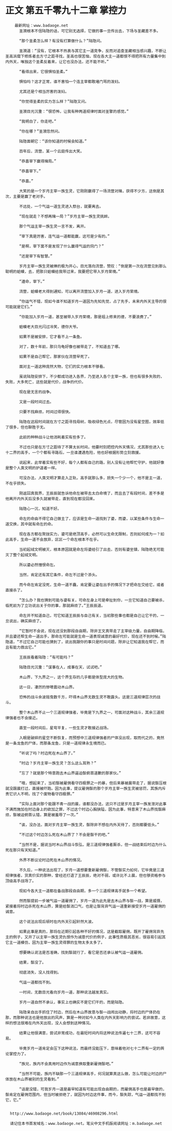# 正文 第五千零九十二章 掌控力
        最新网址：www.badaoge.net
          圣漪根本不信陆隐的话，可它别无选择，它做的事一旦传出去，下场与圣藏差不多。
      
          “那个圣柔怎么样？有没有打算做什么？”陆隐问。
      
          圣漪道：“没有，它根本不热衷与其它主一道竞争，反而对追查圣藏相当感兴趣，不断让圣高派麾下修炼者去方寸之距寻找，圣高也很苦恼，现在各大主一道都恨不得把所有力量集中到内外天，唯独这个圣柔反着来，让它也没办法，还不能不听。”
      
          “看得出来，它很惧怕圣柔。”
      
          惧怕吗？这才正常，谁不害怕一个连主宰都敢堵门骂的泼妇。
      
          尤其还是个相当厉害的泼妇。
      
          “你觉得圣柔的实力怎么样？”陆隐又问。
      
          圣漪目光沉重：“很恐怖，让我有种两道规律时面对圣擎的感觉。”
      
          “我明白了，你走吧。”
      
          “你在哪？”圣漪忽然问。
      
          陆隐面朝它：“该你知道的时候会知道。”
      
          百年后，流营，某一个云庭传出大笑。
      
          “恭喜宰下赢得赌局。”
      
          “恭喜宰下。”
      
          “恭喜。”
      
          大笑的是一个岁月主宰一族生灵，它刚刚赢得了一场流营对赌，获得不少方，这倒是其次，主要是赢了老对手。
      
          不远处，一个气运一道生灵进入祭台，就要离去。
      
          “现在就走？不想再赌一局？”岁月主宰一族生灵挑衅。
      
          那个气运主宰一族生灵一言不发，离开。
      
          “宰下真是厉害，连气运一道都能赢，这可是少有的。”
      
          “是啊，宰下莫不是发现了什么赢得气运的窍门？”
      
          “还是宰下有智慧。”
      
          岁月主宰一族生灵被捧的极为开心，目光落向流营，赞叹：“倒是第一次在流营见到那么聪明的蛤蟆，去，把那只蛤蟆给我带过来，我要把它带入岁月荣境。”
      
          “遵命，宰下。”
      
          流营，蛤蟆老大得到通知，可以离开流营加入岁月一道，进入岁月荣境。
      
          “你运气不错，现如今谁不知道岁月一道因为先知先觉，占了先手，未来内外天主导的很可能就是它们。”
      
          “你能加入岁月一道，甚至被带入岁月荣境，那是祖上修来的德，不要浪费了。”
      
          蛤蟆老大目光闪过冷笑，德你大爷。
      
          如果不是被安排，它才看不上一条鱼。
      
          对了，数十年前，那只乌龟好像也被带走了，不知道去了哪。
      
          如果不是自己帮它，那家伙在流营早死了。
      
          面对主一道这种庞然大物，它们的实力根本不够看。
      
          虽说陆隐安排下，不少都成功进入各界，乃至进入各个主宰一族，但也有很多失败的，失败，大多死亡，这些就是代价，战争的代价。
      
          现在是无言的战争。
      
          又是一段时间过去。
      
          只要不找麻烦，时间过得很快。
      
          陆隐在这段时间就在方寸之距寻找母树，吸收绿色光点，尽管因为没有星空图，效率低了很多，但也聊胜于无。
      
          此前的种种战斗让他消耗着实有些多了。
      
          不过也只是在方寸之距待了不算太长时间，他要时刻把控内外天情况，尤其那些进入七十二界的高手，一个个都有寻路石，一旦谁遭遇危险，他也好根据形势立刻救援。
      
          说起来，此举着实有些不好，每个人都有自己的路，别人没有让他帮忙守护，他就好像是整个人类文明的护道者一样。
      
          可没办法，人类文明才算走入正轨，高手就那么多，损失一个少一个，他不是主一道，不在乎损失。
      
          刚返回真我界，王辰辰就告诉他命左被带去太白命境了，而且去了有段时间，差不多是他离开内外天后没多久就被带走，直到现在都没回来。
      
          陆隐心一沉，知道不好。
      
          命左的命由不得它自己做主了，应该是生命一道找到了鎏，而鎏，以某些条件与生命一道交换，其中就有命左的命。
      
          现在各方都在聚拢实力，鎏可是绝顶高手，必然可以生命无限制，否则如何成为一？如此高手，生命一道不会放弃，区区一个命左根本不在乎。
      
          当初起绒文明被灭，根本原因就是命左将鎏给引了出去，否则有鎏坐镇，陆隐绝无可能灭了整个起绒文明。
      
          所以鎏必然憎恨命左。
      
          当然，肯定还有其它条件，命左不过是个添头。
      
          而今命左肯定没死，生命一道不蠢，肯定要让鎏在出手的情况下才把命左交给它，或者直接杀了。
      
          “怎么办？我也猜到可能与鎏有关，可命左身上可是牵扯到你，一旦它知道自己要被杀，临死前为了立功说出关于你的事，那就麻烦了。”王辰辰道。
      
          命左并不知道自己，可它知道王辰辰与自己有关，当初那些事也都是自己让它干的，一旦说出，确实麻烦了。
      
          “它暂时不会说，现在还没到那段自由期，除非王文真带走了主宰级力量，自由期降临，并且鎏还帮生命一道出手，那命左可能就是生命一道表现诚意的最好代价，现在还不到时候。”陆隐道，“不过它自己可能也猜到了，说出我跟你的事只是时间问题，除非让它知道我在帮它，而且有能力救出它。”
      
          王辰辰看着陆隐：“有可能吗？”
      
          陆隐目光沉重：“谋事在人，成事在天，试试吧。”
      
          木山界，下九界之一，这个界生存的几乎都是体型庞大的生物。
      
          这一日，凄厉的惨嚎震动木山界。
      
          恐怖的战斗余波摇曳数千方，吓得木山界无数生灵不敢露头。这是三道规律层次的战斗。
      
          整个木山界不止一个三道规律强者，毕竟是下九界之一，可面对这种战斗，其余三道规律强者也不会接近。
      
          直至一段时间后，星穹平复，一些生灵才敢接近战场。
      
          入眼是破碎的星空不断恢复，而预想中三道规律强者的尸体没出现，取而代之的，竟然是一条龙鱼的尸体，而那条龙鱼，只是一道规律永生境而已。
      
          “听说了吗？时边死在木山界了。”
      
          “时边？岁月主宰一族生灵？怎么这么耳熟？”
      
          “忘了？就是那个特意跑去木山界逼迫鬃俯首道歉的那家伙。”
      
          “哦，想起来了，当初鬃被雇佣看守四极罪之一的暴，但后来暴被晨带走了，据说鬃压根就没跟晨打过，直接被吓跑。因为此事，提议雇佣鬃的那个岁月主宰一族生灵被惩罚，其族内斥责它识人不明，找了个废物看守四极罪。”
      
          “实际上面对那个能跟不青一战的晨，谁都没办法，这只不过是岁月主宰一族发泄对此事不满而施加在时边身上的欲加之罪，不过这个时边心胸狭隘，因为此事，特意来了木山界找鬃麻烦，鬃被迫俯首认错，算是被羞辱了一次。”
      
          “诶，没办法，面对岁月主宰一族生灵，鬃除非不想在内外天待了，否则都要低头。”
      
          “不过这个时边怎么死在木山界了？不会是鬃干的吧。”
      
          “当然不是，据说当时木山界战斗恢弘，是三道规律强者厮杀，但一战结束后时边为什么死在那只有天知道。”
      
          外界不断议论时边死在木山界的情况。
      
          不久后，一种说法出现了，岁月一道想要重新雇佣鬃，不管鬃实力如何，它毕竟是三道规律强者，货真价实的那种，曾经还打退了王辰辰，绝对不弱，或许比不上晨，但也够资格参与顶级高手战场了。
      
          现如今各大主一道都在备战那段自由期，多一个三道规律高手就多一个希望。
      
          然而鬃提前一步被气运一道雇佣了，岁月一道为此先是去木山界与鬃一战，算是威慑，紧接着将时边杀死在木山界，算是给鬃消口气，也是让鬃背弃气运一道重新接受岁月一道雇佣的诚意。
      
          这个说法出现后顿时在内外天引起轩然大波。
      
          如果此事是真的，那将在近期引起各种不好的情况，这是截取雇佣，既开了雇佣背弃先主的例子，又开了以主宰一族生灵仇恨作为诚意代价的例子，此事性质极其恶劣，很容易引起其它主一道模仿，因为主宰一族生灵得罪的生物太多太多了。
      
          想要确认说法是否准确，找到鬃就行了，看它是否还承认被气运一道雇佣。
      
          结果，鬃没了。
      
          彻底消失，没人找得到。
      
          气运一道都找不到。
      
          一时间，无数目光看向岁月一道，那种说法越发真实。
      
          岁月一道自然不承认，事实上也确实不是它们干的，而是陆隐。
      
          陆隐亲自出手抓住了时边，然后在木山界故意与鬃一战闹出动静，将时边的尸体扔在那，而那种说法也是他放出的风声，算是一种对如今人类在内外天影响力的尝试。若非故意，这样的想法很难在内外天出现，没人会想到这种情况。
      
          结果让他很满意，尝试非常成功，在最短时间内将这种说法传遍七十二界，这可不容易。
      
          毕竟岁月一道肯定会压下这种说法，而最终没能压下，意味着他对七十二界有一定的舆论掌控力了。
      
          “族兄，族内不会真用时边作为诚意换取重新雇佣鬃吧。”
      
          “当然不可能，族内不缺那一个三道规律高手，何况就算真这么做，怎么可能让时边的尸体放在木山界被别的生灵看到。”
      
          “话是没错，可我岁月一道是最早知道有可能出现自由期的，而雇佣高手也是最早做的，鬃肯定在雇佣范围内，但当时被拒绝了，就因为时边这件事，而今，鬃失踪，气运一道都找不到它，它。”
      
      
      http://www.badaoge.net/book/13084/46908296.html
      
      请记住本书首发域名：www.badaoge.net。笔尖中文手机版阅读网址：m.badaoge.net